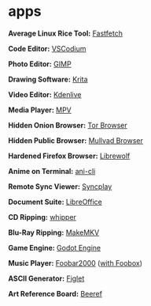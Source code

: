 # apps 

**Average Linux Rice Tool:** [Fastfetch](https://github.com/fastfetch-cli/fastfetch) 

**Code Editor:** [VSCodium](https://aur.archlinux.org/packages/vscodium-bin)

**Photo Editor:** [GIMP](https://archlinux.org/packages/extra/x86_64/gimp/)

**Drawing Software:** [Krita](https://krita.org/en/download/)

**Video Editor:** [Kdenlive](https://archlinux.org/packages/extra/x86_64/kdenlive/)

**Media Player:** [MPV](https://archlinux.org/packages/extra/x86_64/mpv/)

**Hidden Onion Browser:** [Tor Browser](https://archlinux.org/packages/extra/any/torbrowser-launcher/)

**Hidden Public Browser:** [Mullvad Browser](https://mullvad.net/en/download/browser/linux)

**Hardened Firefox Browser:** [Librewolf](https://librewolf.net/installation/arch/)

**Anime on Terminal:** [ani-cli](https://github.com/pystardust/ani-cli?tab=readme-ov-file#native-packages)

**Remote Sync Viewer:** [Syncplay](https://archlinux.org/packages/extra/any/syncplay/)

**Document Suite:** [LibreOffice](https://archlinux.org/packages/extra-testing/x86_64/libreoffice-fresh/)

**CD Ripping:** [whipper](https://archlinux.org/packages/extra/x86_64/whipper/)

**Blu-Ray Ripping:** [MakeMKV](https://aur.archlinux.org/packages/makemkv)

**Game Engine:** [Godot Engine](https://archlinux.org/packages/extra/x86_64/godot/)

**Music Player:** [Foobar2000](https://www.foobar2000.org/download) ([with Foobox](https://github.com/dream7180/foobox-en/releases))

**ASCII Generator:** [Figlet](https://archlinux.org/packages/extra/x86_64/figlet/) 

**Art Reference Board:** [Beeref](https://aur.archlinux.org/packages/beeref)
